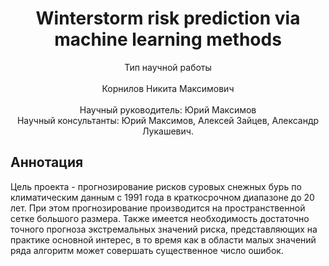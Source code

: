 <div align="center">
  <H1>
    Winterstorm risk prediction via machine learning methods
  </H1>
  Тип научной работы<br><br>
  Корнилов Никита Максимович
</div><br>
<div align="center">
  Научный руководитель: Юрий Максимов <br>
  Научный консультанты: Юрий Максимов, Алексей Зайцев, Александр Лукашевич.
</div>

## Аннотация
Цель проекта - прогнозирование рисков суровых снежных бурь по климатическим данным с 1991 года в краткосрочном диапазоне до 20 лет. При этом прогнозирование производится на пространственной сетке большого размера. Также имеется необходимость достаточно точного прогноза экстремальных значений риска, представляющих на практике основной интерес, в то время как в области малых значений ряда алгоритм может совершать существенное число ошибок. 

